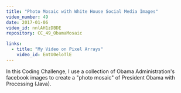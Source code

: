```yaml
---
title: "Photo Mosaic with White House Social Media Images"
video_number: 49
date: 2017-01-06
video_id: nnlAH1zDBDE
repository: CC_49_ObamaMosaic

links:
  - title: "My Video on Pixel Arrays"  
    video_id: EmtU0eloTlE
---
```


In this Coding Challenge, I use a collection of Obama Administration's facebook images to create a "photo mosaic" of President Obama with Processing (Java).
